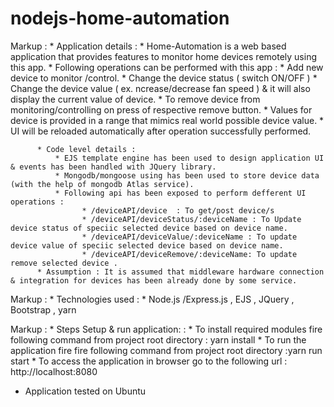 # nodejs-home-automation


Markup : * Application details  :
              * Home-Automation is a web based application that provides features to monitor home devices remotely using this app.
              * Following operations can be performed with this app  :
                    * Add new device to monitor /control.
                    * Change the device status ( switch ON/OFF )
                    * Change the device value ( ex. ncrease/decrease fan speed ) & it will also display the current value of device.
                    * To remove device from monitoring/controlling on press of respective remove button.
              * Values for device is provided in a range that mimics real world possible device value.
              * UI will be reloaded automatically after operation successfully performed.

          * Code level details :
              * EJS template engine has been used to design application UI & events has been handled with JQuery library.
              * Mongodb/mongoose using has been used to store device data (with the help of mongodb Atlas service). 
              * Following api has been exposed to perform defferent UI operations :
                    * /deviceAPI/device  : To get/post device/s
                    * /deviceAPI/deviceStatus/:deviceName : To Update device status of speciic selected device based on device name.
                    * /deviceAPI/deviceValue/:deviceName : To update  device value of speciic selected device based on device name.    
                    * /deviceAPI/deviceRemove/:deviceName: To update  remove selected device .    
          * Assumption : It is assumed that middleware hardware connection & integration for devices has been already done by some service.

Markup : * Technologies used :
              * Node.js /Express.js , EJS , JQuery , Bootstrap , yarn

Markup : * Steps Setup & run application:  :
              * To install required modules  fire following command  from project root directory : yarn install
              * To run the application fire fire following command  from project root directory :yarn run start
              * To access the application in browser go to the following url : http://localhost:8080 

- Application tested on Ubuntu
